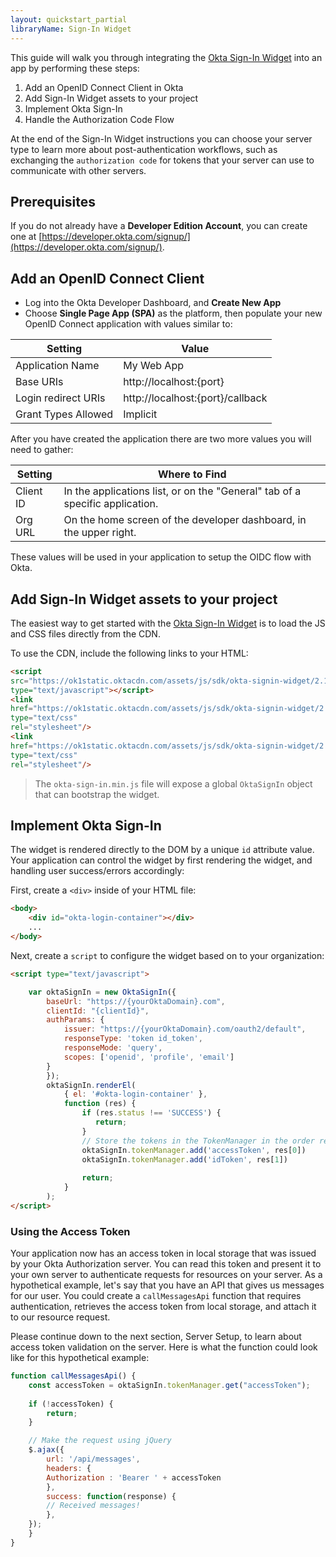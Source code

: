 ```yaml
---
layout: quickstart_partial
libraryName: Sign-In Widget
---
```


This guide will walk you through integrating the [Okta Sign-In Widget](https://github.com/okta/okta-signin-widget) into an app by performing these steps:

1. Add an OpenID Connect Client in Okta
2. Add Sign-In Widget assets to your project
3. Implement Okta Sign-In
4. Handle the Authorization Code Flow

At the end of the Sign-In Widget instructions you can choose your server type to learn more about post-authentication workflows, such as exchanging the `authorization code` for tokens that your server can use to communicate with other servers.

## Prerequisites
If you do not already have a **Developer Edition Account**, you can create one at [https://developer.okta.com/signup/](https://developer.okta.com/signup/).

## Add an OpenID Connect Client
* Log into the Okta Developer Dashboard, and **Create New App**
* Choose **Single Page App (SPA)** as the platform, then populate your new OpenID Connect application with values similar to:

| Setting             | Value                                                 |
| ------------------- | ----------------------------------------------------- |
| Application Name    | My Web App                                            |
| Base URIs           | http://localhost:{port}                               |
| Login redirect URIs | http://localhost:{port}/callback                      |
| Grant Types Allowed | Implicit                                              |

After you have created the application there are two more values you will need to gather:

| Setting       | Where to Find                                                                  |
| ------------- | ------------------------------------------------------------------------------ |
| Client ID     | In the applications list, or on the "General" tab of a specific application.    |
| Org URL       | On the home screen of the developer dashboard, in the upper right.             |


These values will be used in your application to setup the OIDC flow with Okta.

## Add Sign-In Widget assets to your project

The easiest way to get started with the [Okta Sign-In Widget](https://github.com/okta/okta-signin-widget) is to load the JS and CSS files directly from the CDN.

To use the CDN, include the following links to your HTML:
```html
<script
src="https://ok1static.oktacdn.com/assets/js/sdk/okta-signin-widget/2.1.0/js/okta-sign-in.min.js"
type="text/javascript"></script>
<link
href="https://ok1static.oktacdn.com/assets/js/sdk/okta-signin-widget/2.1.0/css/okta-sign-in.min.css"
type="text/css"
rel="stylesheet"/>
<link
href="https://ok1static.oktacdn.com/assets/js/sdk/okta-signin-widget/2.1.0/css/okta-theme.css"
type="text/css"
rel="stylesheet"/>
```

> The `okta-sign-in.min.js` file will expose a global `OktaSignIn` object that can bootstrap the widget.

## Implement Okta Sign-In

The widget is rendered directly to the DOM by a unique `id` attribute value. Your application can control the widget by first rendering the widget, and handling user success/errors accordingly:

First, create a `<div>` inside of your HTML file:

```html
<body>
    <div id="okta-login-container"></div>
    ...
</body>
```

Next, create a `script` to configure the widget based on to your organization:
```html
<script type="text/javascript">

    var oktaSignIn = new OktaSignIn({
        baseUrl: "https://{yourOktaDomain}.com",
        clientId: "{clientId}",
        authParams: {
            issuer: "https://{yourOktaDomain}.com/oauth2/default",
            responseType: 'token id_token',
            responseMode: 'query',
            scopes: ['openid', 'profile', 'email']
        }
        });
        oktaSignIn.renderEl(
            { el: '#okta-login-container' },
            function (res) {
                if (res.status !== 'SUCCESS') {
                   return;
                }
                // Store the tokens in the TokenManager in the order requestsed
                oktaSignIn.tokenManager.add('accessToken', res[0])
                oktaSignIn.tokenManager.add('idToken', res[1])
                
                return;
            }
        );
</script>
```

### Using the Access Token

Your application now has an access token in local storage that was issued by your Okta Authorization server.  You can read this token and present it to your own server to authenticate requests for resources on your server.  As a hypothetical example, let's say that you have an API that gives us messages for our user.  You could create a `callMessagesApi` function that requires authentication, retrieves the access token from local storage, and attach it to our resource request.

Please continue down to the next section, Server Setup, to learn about access token validation on the server.  Here is what the function could look like for this hypothetical example:

```javascript
function callMessagesApi() {
    const accessToken = oktaSignIn.tokenManager.get("accessToken");
    
    if (!accessToken) {
        return;
    }

    // Make the request using jQuery
    $.ajax({
        url: '/api/messages',
        headers: {
        Authorization : 'Bearer ' + accessToken
        },
        success: function(response) {
        // Received messages!
        },
    });
    }
}
```